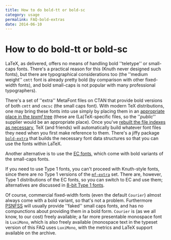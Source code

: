 ```yaml
---
title: How to do bold-tt or bold-sc
category: usage
permalink: FAQ-bold-extras
date: 2014-06-10
---
```


# How to do bold-tt or bold-sc

LaTeX, as delivered, offers no means of handling bold ''teletype''
or small-caps fonts.  There's a practical reason for this (Knuth never
designed such fonts), but there are typographical considerations too
(the ''medium weight'' `cmtt` font is already pretty bold (by
comparison with other fixed-width fonts), and bold small-caps is not
popular with many professional typographers).

There's a set of ''extra'' MetaFont files on CTAN that provide bold
versions of both `cmtt` and `cmcsc` (the small caps font).  With
modern TeX distributions, one may bring these fonts into use simply
by placing them in an 
[appropriate place in the _texmf_ tree](FAQ-install-where.md)
(these are (La)TeX-specific files, so the ''_public_'' supplier
would be an appropriate place).  Once you've 
[rebuilt the file indexes as necessary](FAQ-inst-wlcf.md),
TeX (and friends) will automatically build whatever font files they
need when you first make reference to them.  There's a jiffy package
[`bold-extra`](https://ctan.org/pkg/bold-extra) that builds the necessary font data structures
so that you can use the fonts within LaTeX.

Another alternative is to use the [EC fonts](FAQ-ECfonts.md),
which come with bold variants of the small-caps fonts.

If you need to use Type&nbsp;1 fonts, you can't proceed with Knuth-style
fonts, since there are no Type&nbsp;1 versions of the [`mf-extra`](https://ctan.org/pkg/cm-mf-extra-bold)
set.  There are, however, Type&nbsp;1 distributions of the EC&nbsp;fonts, so you
can switch to EC and use them; alternatives are discussed in
[8-bit Type&nbsp;1 fonts](FAQ-type1T1.md).

Of course, commercial fixed-width fonts (even the default
`Courier`) almost always come with a bold variant, so that's
not a problem.  Furthermore [PSNFSS](FAQ-usepsfont.md)
will usually provide ''faked'' small caps fonts, and has no
compunctions about providing them in a bold form.  `Courier`
is (as we all know, to our cost) freely available; a far more
presentable monospace font is `LuxiMono`, which is also
freely available (monospace text in the typeset version of this
FAQ uses `LuxiMono`, with the metrics and LaTeX
support available on the archive.


